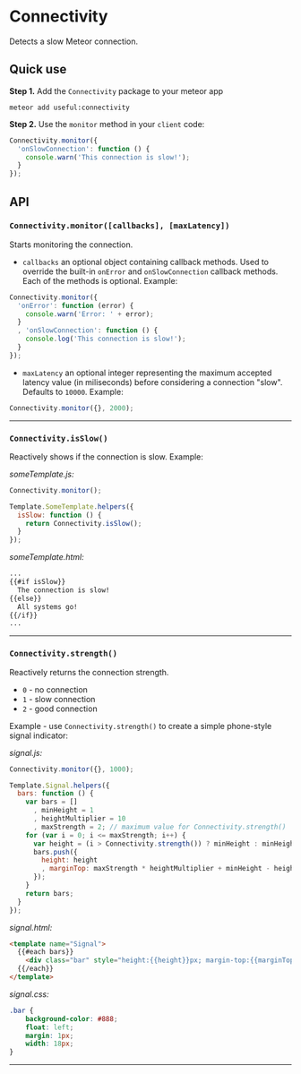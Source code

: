 Connectivity
==============
Detects a slow Meteor connection.

## Quick use
**Step 1.** Add the `Connectivity` package to your meteor app

```
meteor add useful:connectivity
```

**Step 2.** Use the `monitor` method in your `client` code:

```javascript
Connectivity.monitor({
  'onSlowConnection': function () {
    console.warn('This connection is slow!');
  }
});
```

## API

### `Connectivity.monitor([callbacks], [maxLatency])`
Starts monitoring the connection.

- `callbacks` an optional object containing callback methods. Used to override the built-in `onError` and `onSlowConnection` callback methods. Each of the methods is optional. Example:
```js
Connectivity.monitor({
  'onError': function (error) {
    console.warn('Error: ' + error);
  }
  , 'onSlowConnection': function () {
    console.log('This connection is slow!');
  }
});
```

- `maxLatency` an optional integer representing the maximum accepted latency value (in miliseconds) before considering a connection "slow". Defaults to `10000`. Example:
```js
Connectivity.monitor({}, 2000);
```
-----------------------------------
### `Connectivity.isSlow()`
Reactively shows if the connection is slow. Example:

*someTemplate.js:*
```js
Connectivity.monitor();

Template.SomeTemplate.helpers({
  isSlow: function () {
    return Connectivity.isSlow();
  }
});
```
*someTemplate.html:*
```html
...
{{#if isSlow}}
  The connection is slow!
{{else}}
  All systems go!
{{/if}}
...
```
-----------------------------------
### `Connectivity.strength()`
Reactively returns the connection strength. 

- `0` - no connection
- `1` - slow connection
- `2` - good connection

Example - use `Connectivity.strength()` to create a simple phone-style signal indicator:

*signal.js:*
```js
Connectivity.monitor({}, 1000);

Template.Signal.helpers({
  bars: function () {
    var bars = []
      , minHeight = 1
      , heightMultiplier = 10
      , maxStrength = 2; // maximum value for Connectivity.strength()
    for (var i = 0; i <= maxStrength; i++) {
      var height = (i > Connectivity.strength()) ? minHeight : minHeight + i * heightMultiplier;
      bars.push({
        height: height
        , marginTop: maxStrength * heightMultiplier + minHeight - height
      });
    }
    return bars;
  }
});
```
*signal.html:*
```html
<template name="Signal">
  {{#each bars}}
    <div class="bar" style="height:{{height}}px; margin-top:{{marginTop}}px"></div>
  {{/each}}
</template>
```
*signal.css:*
```css
.bar {
	background-color: #888;
	float: left;
	margin: 1px;
	width: 18px;
}
```
-----------------------------------